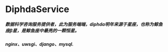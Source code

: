 # DiphdaService
##### 数据科学咨询服务提供者，此为服务端端，diphda明年来源于星座，也称为鲸鱼座β星，是鲸鱼座中最亮的一颗恒星。
##### nginx、uwsgi、django、mysql.
